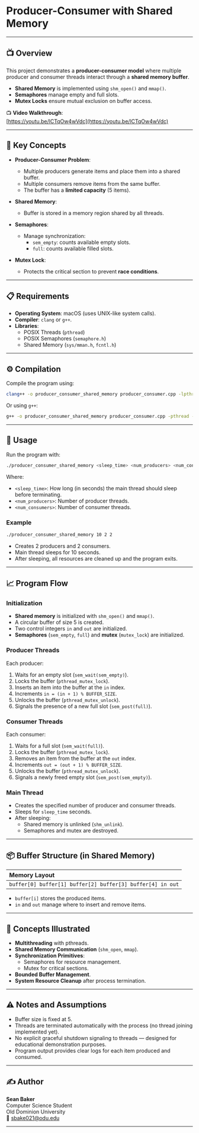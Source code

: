 # Producer-Consumer with Shared Memory

---

## 📺 Overview

This project demonstrates a **producer-consumer model** where multiple producer and consumer threads interact through a **shared memory buffer**.

- **Shared Memory** is implemented using `shm_open()` and `mmap()`.
- **Semaphores** manage empty and full slots.
- **Mutex Locks** ensure mutual exclusion on buffer access.

📺 **Video Walkthrough**:  
[https://youtu.be/lCTqOw4wVdc](https://youtu.be/lCTqOw4wVdc)

---

## 🧠 Key Concepts

- **Producer-Consumer Problem**:
    - Multiple producers generate items and place them into a shared buffer.
    - Multiple consumers remove items from the same buffer.
    - The buffer has a **limited capacity** (5 items).

- **Shared Memory**:
    - Buffer is stored in a memory region shared by all threads.

- **Semaphores**:
    - Manage synchronization:
        - `sem_empty`: counts available empty slots.
        - `full`: counts available filled slots.

- **Mutex Lock**:
    - Protects the critical section to prevent **race conditions**.

---

## 📋 Requirements

- **Operating System**: macOS (uses UNIX-like system calls).
- **Compiler**: `clang` or `g++`.
- **Libraries**:
    - POSIX Threads (`pthread`)
    - POSIX Semaphores (`semaphore.h`)
    - Shared Memory (`sys/mman.h`, `fcntl.h`)

---

## ⚙️ Compilation

Compile the program using:

```bash
clang++ -o producer_consumer_shared_memory producer_consumer.cpp -lpthread
```

Or using `g++`:

```bash
g++ -o producer_consumer_shared_memory producer_consumer.cpp -pthread -lrt
```

---

## 🚀 Usage

Run the program with:

```bash
./producer_consumer_shared_memory <sleep_time> <num_producers> <num_consumers>
```

Where:

- `<sleep_time>`: How long (in seconds) the main thread should sleep before terminating.
- `<num_producers>`: Number of producer threads.
- `<num_consumers>`: Number of consumer threads.

### Example

```bash
./producer_consumer_shared_memory 10 2 2
```

- Creates 2 producers and 2 consumers.
- Main thread sleeps for 10 seconds.
- After sleeping, all resources are cleaned up and the program exits.

---

## 📈 Program Flow

### Initialization

- **Shared memory** is initialized with `shm_open()` and `mmap()`.
- A circular buffer of size 5 is created.
- Two control integers `in` and `out` are initialized.
- **Semaphores** (`sem_empty`, `full`) and **mutex** (`mutex_lock`) are initialized.

### Producer Threads

Each producer:

1. Waits for an empty slot (`sem_wait(sem_empty)`).
2. Locks the buffer (`pthread_mutex_lock`).
3. Inserts an item into the buffer at the `in` index.
4. Increments `in = (in + 1) % BUFFER_SIZE`.
5. Unlocks the buffer (`pthread_mutex_unlock`).
6. Signals the presence of a new full slot (`sem_post(full)`).

### Consumer Threads

Each consumer:

1. Waits for a full slot (`sem_wait(full)`).
2. Locks the buffer (`pthread_mutex_lock`).
3. Removes an item from the buffer at the `out` index.
4. Increments `out = (out + 1) % BUFFER_SIZE`.
5. Unlocks the buffer (`pthread_mutex_unlock`).
6. Signals a newly freed empty slot (`sem_post(sem_empty)`).

### Main Thread

- Creates the specified number of producer and consumer threads.
- Sleeps for `sleep_time` seconds.
- After sleeping:
    - Shared memory is unlinked (`shm_unlink`).
    - Semaphores and mutex are destroyed.

---

## 📦 Buffer Structure (in Shared Memory)

| Memory Layout |
| :------------- |
| `buffer[0] buffer[1] buffer[2] buffer[3] buffer[4] in out` |

- `buffer[i]` stores the produced items.
- `in` and `out` manage where to insert and remove items.

---

## 🧠 Concepts Illustrated

- **Multithreading** with pthreads.
- **Shared Memory Communication** (`shm_open`, `mmap`).
- **Synchronization Primitives**:
    - Semaphores for resource management.
    - Mutex for critical sections.
- **Bounded Buffer Management**.
- **System Resource Cleanup** after process termination.

---

## ⚠️ Notes and Assumptions

- Buffer size is fixed at 5.
- Threads are terminated automatically with the process (no thread joining implemented yet).
- No explicit graceful shutdown signaling to threads — designed for educational demonstration purposes.
- Program output provides clear logs for each item produced and consumed.

---

## ✍️ Author

**Sean Baker**  
Computer Science Student  
Old Dominion University  
📧 [sbake021@odu.edu](mailto:sbake021@odu.edu)

---

